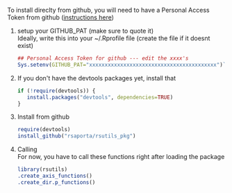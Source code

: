 To install direclty from github, you will need to have a Personal Access Token from github ([instructions here](https://help.github.com/articles/creating-a-personal-access-token-for-the-command-line/))

1. setup your GITHUB_PAT   (make sure to quote it)   
Ideally, write this into your  ~/.Rprofile  file  (create the file if it doesnt exist)

     ```R
     ## Personal Access Token for github --- edit the xxxx's
     Sys.setenv(GITHUB_PAT="xxxxxxxxxxxxxxxxxxxxxxxxxxxxxxxxxxxxxxxxx")`
     ```
     
2. If you don't have the devtools packages yet, install that

     ```R
     if (!require(devtools)) {
        install.packages("devtools", dependencies=TRUE)
     }
     ```

3. Install from github

     ```R
     require(devtools)
     install_github("rsaporta/rsutils_pkg")
     ```

4. Calling  
For now, you have to call these functions right after loading the package


     ```R
     library(rsutils)
     .create_axis_functions()
     .create_dir.p_functions()
     ```
